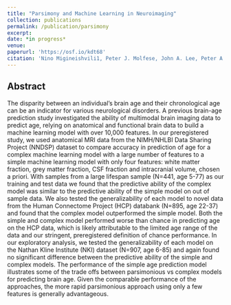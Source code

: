 ```yaml
---
title: "Parsimony and Machine Learning in Neuroimaging"
collection: publications
permalink: /publication/parsimony
excerpt:
date: *in progress*
venue:
paperurl: 'https://osf.io/kdt68'
citation: 'Nino Migineishvili1, Peter J. Molfese, John A. Lee, Peter A. Bandettini, Phillip Shaw, Adam G. Thomas, and Dylan M. Nielson. (2018). Parsimony and Machine Learning in Neuroimaging'
---
```


## Abstract

The disparity between an individual’s brain age and their chronological age can be an indicator for various neurological disorders. A previous brain-age prediction study investigated the ability of multimodal brain imaging data to predict age, relying on anatomical and functional brain data to build a machine learning model with over 10,000 features. In our preregistered study, we used anatomical MRI data from the NIMH/NHLBI Data Sharing Project (NNDSP) dataset to compare accuracy in prediction of age for a complex machine learning model with a large number of features to a simple machine learning model with only four features: white matter fraction, grey matter fraction, CSF fraction and intracranial volume, chosen a priori. With samples from a large lifespan sample (N=441, age 5-77) as our training and test data we found that the predictive ability of the complex model was similar to the predictive ability of the simple model on out of sample data. We also tested the generalizability of each model to novel data from the Human Connectome Project (HCP) databank (N=895, age 22-37) and found that the complex model outperformed the simple model. Both the simple and complex model performed worse than chance in predicting age on the HCP data, which is likely attributable to the limited age range of the data and our stringent, preregistered definition of chance performance. In our exploratory analysis, we tested the generalizability of each model on the Nathan Kline Institute (NKI) dataset (N=907, age 6-85) and again found no significant difference between the predictive ability of the simple and complex models. The performance of the simple age prediction model illustrates some of the trade offs  between parsimonious vs complex models for predicting brain age. Given the comparable performance of the approaches, the more rapid parsimonious approach using only a few features is generally advantageous.
